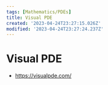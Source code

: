 ```yaml
---
tags: [Mathematics/PDEs]
title: Visual PDE
created: '2023-04-24T23:27:15.026Z'
modified: '2023-04-24T23:27:24.237Z'
---
```


# Visual PDE

* https://visualpde.com/


